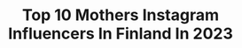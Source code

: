 ---
title: Top 10 Mothers Instagram Influencers In Finland In 2023
description: >-
  Find top mothers Instagram influencers in Finland in 2023. Most popular hashtags: #instablogitfinland #ministylefinland #gugguukidsfashion #ministyle.
platform: Instagram
hits: 48
text_top: Discover the most popular Instagram influencers on inBeat.
text_bottom: Our database aggregates 48 Instagram influencers like this in Finland for you to pitch.
profiles:
  - username: "enna_enkeli"
    fullname: >-
      Elina Finning
    bio: >-
      ❤️ Mother of 4 kids ❤️ #Jkl 🇫🇮 -81 My Kids ❤️ family ❤️ friends ❤️ #Groupfitnessinstructor 😊 #Traveling 👍🇬🇷 💎 🏋️‍♀️ Katso Facebook Ennan ulkojumpat
    location: "Finland"
    followers: 7361
    engagement: 1795
    commentsToLikes: 0.101501
    id: ckaotta56xf6u0i78twz9s6kw
    verified: false
    hashtags: "#groupexerciseinstructor, #finnishwoman, #brunette, #hyv"
  - username: "janetteanna"
    fullname: >-
      Janette
    bio: >-
      MOTHERHOOD| KIDS | HOME FINLAND/ESPOO 3/19 & 10/17👶 💍👨‍👩‍👧‍👦 @juusbe @minikidsfin team member
    location: "Finland"
    followers: 2622
    engagement: 1230
    commentsToLikes: 0.235130
    id: ck6tzix1q9ysl0j711ld63nqd
    verified: false
    hashtags: "#ministyle, #snow, #gugguukidsfashion, #familyblogger"
  - username: "strictlystyle"
    fullname: >-
      Hanna Väyrynen
    bio: >-
      Writer of style blog Strictly Style Wife&Mother👦🏼👦🏼👦🏼 🏆 Best Fashion Blog of 🇫🇮 🏆 Most Stylish Blog of 🇫🇮 Lancôme Ambassador ✉️info@hannavayrynen.com
    location: "Finland"
    followers: 29982
    engagement: 335
    commentsToLikes: 0.042116
    id: ck5pz9rwnzwuk0i111xq7rcva
    verified: false
    hashtags: "#wallark, #whiteandbeige, #lancome, #pinkbath"
  - username: "siljain"
    fullname: >-
      silja • lifestyle • motherhood
    bio: >-
      Helsinki motherhood • fashion • snapshots • kindness contact: DM • email
    location: "Finland"
    followers: 4043
    engagement: 787
    commentsToLikes: 0.081717
    id: ck5zvzknk575a0i14x2u5p5nu
    verified: false
    hashtags: "#siljainstyle, #poikien, #lastenvaatteet, #polarnopyret"
  - username: "tiiamaria_s"
    fullname: >-
      Tiia Maria
    bio: >-
      Motherhood | Photography | Kids fashion Família finlandesa-brasileira ✉️ contact@tiiamarias.com
    location: "Finland"
    followers: 4371
    engagement: 767
    commentsToLikes: 0.099434
    id: ck15u691elm300i19p5zms86a
    verified: false
    hashtags: "#momtogs, #vauva, #ozbaby, #motherhoodunplugged"
  - username: "vilmabergenheim"
    fullname: >-
      Vilma Bergenheim
    bio: >-
      •Mother•FashionModel•HealthCoach •Brand Ambassador 💇🏼‍♀️ @cutrinfinland •My jewellery collection 💎@natalinajewellery
    location: "Finland"
    followers: 8961
    engagement: 442
    commentsToLikes: 0.058733
    id: ck15rhcxs7xtu0i1950h06xcx
    verified: false
    hashtags: "#casualstyle, #outfit, #hmxme, #ootd"
  - username: "miiakanerva"
    fullname: >-
      Miia Kanerva
    bio: >-
      ⋒ DM & kanerva.miia@gmail.com⁣ ⋒ motherhood, toddler, home⁣ ⋒ Helsinki, Finland
    location: "Finland"
    followers: 2968
    engagement: 1584
    commentsToLikes: 0.295593
    id: ck6uhi7hx99g90j71drienfmg
    verified: false
    hashtags: "#bohostylekids, #hyggehome, #suomalaistak, #homedecor"
  - username: "sarimaaria"
    fullname: >-
      Sari Maria
    bio: >-
      Happily married mother of two daughters❤️❤️Decor, flowers, candles, food and wine. All that is beautiful and delicious. Repost with credit
    location: "Finland"
    followers: 5516
    engagement: 621
    commentsToLikes: 0.132533
    id: ck5hn4ldpn7050i1108wykcz7
    verified: false
    hashtags: "#homeofinstagram, #kattaus, #roomforgirl, #deco"
  - username: "huda"
    fullname: >-
      Huda Kattan
    bio: >-
      AKA Hoodie Boodie Mother, Sister, Wife, Daughter, Boss Founder of @hudabeauty & @wishfulskin
    location: "Finland"
    followers: 2229998
    engagement: 278
    commentsToLikes: 0.032809
    id: ck0txbu0xingf0i191keoib9t
    verified: true
    hashtags: "#nomakeup, #unitedarabemirates, #hudabeauty, #tb"
  - username: "mwillvidlund"
    fullname: >-
      A Journey with 🌹 Marjaana W-V
    bio: >-
      World needs your Courage, Creativity & Compassion! ModernPilgrim👣 Small Moments of Beauty & Bliss🇫🇮 Inspired by Art | MotherNature🌲ConsciousTravel | 📸
    location: "Finland"
    followers: 9999
    engagement: 1189
    commentsToLikes: 0.027636
    id: ck5zwu28z6rmt0i14dfq1ru2l
    verified: false
    hashtags: "#pilanesbergnationalpark, #suomalainen, #repovesinationalpark"
---